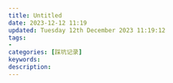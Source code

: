 ```yaml
---
title: Untitled
date: 2023-12-12 11:19
updated: Tuesday 12th December 2023 11:19:12
tags: 
- 
categories: [踩坑记录]
keywords:
description: 
---
```



